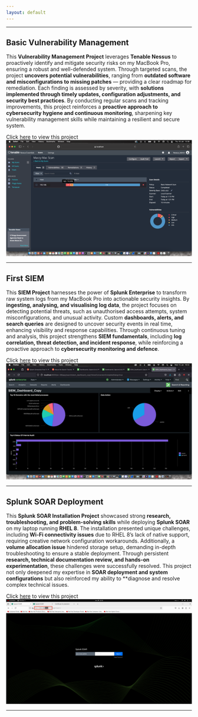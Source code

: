 ```yaml
---
layout: default
---
```


* * *

## Basic Vulnerability Management

This **Vulnerability Management Project** leverages **Tenable Nessus** to proactively identify and mitigate security risks on my MacBook Pro, ensuring a robust and well-defended system. Through targeted scans, the project **uncovers potential vulnerabilities**, ranging from **outdated software and misconfigurations to missing patches** — providing a clear roadmap for remediation. Each finding is assessed by severity, with **solutions implemented through timely updates, configuration adjustments, and security best practices**. By conducting regular scans and tracking improvements, this project reinforces a **proactive approach to cybersecurity hygiene and continuous monitoring**, sharpening key vulnerability management skills while maintaining a resilient and secure system.

Click [here](https://sodiq-genius.github.io/nessus.github.io/) to view this project
![26](26.png)
* * *

## First SIEM

This **SIEM Project** harnesses the power of **Splunk Enterprise** to transform raw system logs from my MacBook Pro into actionable security insights. By **ingesting, analysing, and visualising log data**, the project focuses on detecting potential threats, such as unauthorised access attempts, system misconfigurations, and unusual activity. Custom **dashboards, alerts, and search queries** are designed to uncover security events in real time, enhancing visibility and response capabilities. Through continuous tuning and analysis, this project strengthens **SIEM fundamentals**, including **log correlation, threat detection, and incident response**, while reinforcing a proactive approach to **cybersecurity monitoring and defence**.

Click [here](https://sodiq-genius.github.io/firstsiem.github.io/) to view this project
![40](40.png)
* * *


## Splunk SOAR Deployment

This **Splunk SOAR Installation Project** showcased strong **research, troubleshooting, and problem-solving skills** while deploying **Splunk SOAR** on my laptop running **RHEL 8**. The installation presented unique challenges, including **Wi-Fi connectivity issues** due to RHEL 8’s lack of native support, requiring creative network configuration workarounds. Additionally, a **volume allocation issue** hindered storage setup, demanding in-depth troubleshooting to ensure a stable deployment. Through persistent **research, technical documentation review, and hands-on experimentation**, these challenges were successfully resolved. This project not only deepened my expertise in **SOAR deployment and system configurations** but also reinforced my ability to **diagnose and resolve complex technical issues.

Click [here](https://sodiq-genius.github.io/soarinstallation.github.io/) to view this project
![37](37.png)
* * *
